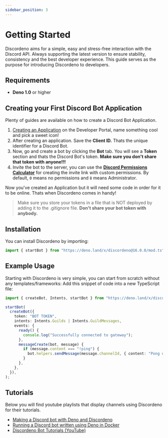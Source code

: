 ```yaml
---
sidebar_position: 3
---
```


# Getting Started

Discordeno aims for a simple, easy and stress-free interaction with the Discord API. Always supporting the latest
version to ensure stability, consistency and the best developer experience. This guide serves as the purpose for
introducing Discordeno to developers.

## Requirements

- **Deno 1.0** or higher

## Creating your First Discord Bot Application

Plenty of guides are available on how to create a Discord Bot Application.

1. [Creating an Application](https://discord.com/developers/applications) on the Developer Portal, name something cool
   and pick a sweet icon!
2. After creating an application. Save the **Client ID.** Thats the unique identifier for a Discord Bot.
3. Now, go and create a bot by clicking the **Bot** tab. You will see a **Token** section and thats the Discord Bot's
   token. **Make sure you don't share that token with anyone!!!**
4. Invite the bot to the server, you can use the
   **[Discord Permissions Calculator](https://discordapi.com/permissions.html#0)** for creating the invite link with
   custom permissions. By default, `0` means no permissions and `8` means Administrator.

Now you've created an Application but it will need some code in order for it to be online. Thats when Discordeno comes
in handy!

> Make sure you store your tokens in a file that is NOT deployed by adding it to the .gitignore file. **Don't share your
> bot token with anybody.**

## Installation

You can install Discordeno by importing:

```ts
import { startBot } from "https://deno.land/x/discordeno@16.0.0/mod.ts";
```

## Example Usage

Starting with Discordeno is very simple, you can start from scratch without any templates/frameworks: Add this snippet
of code into a new TypeScript file:

```ts
import { createBot, Intents, startBot } from "https://deno.land/x/discordeno/mod.ts";

startBot(
  createBot({
    token: "BOT TOKEN",
    intents: Intents.Guilds | Intents.GuildMessages,
    events: {
      ready() {
        console.log("Successfully connected to gateway");
      },
      messageCreate(bot, message) {
        if (message.content === "!ping") {
          bot.helpers.sendMessage(message.channelId, { content: "Pong using Discordeno!" });
        }
      },
    },
  }),
);
```

## Tutorials

Below you will find youtube playlists that display channels using Discordeno for their tutorials.

- [Making a Discord bot with Deno and Discordeno](https://web-mystery.com/articles/making-discord-bot-deno-and-discordeno)
- [Running a Discord bot written using Deno in Docker](https://web-mystery.com/articles/running-discord-bot-written-deno-docker)
- [Discordeno Bot Tutorials (YouTube)](https://youtu.be/rIph9-BGsuQ)
